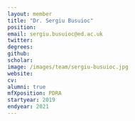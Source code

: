 ```yaml
---
layout: member
title: "Dr. Sergiu Busuioc"
position:
email: sergiu.busuioc@ed.ac.uk
twitter: 
degrees: 
github: 
scholar: 
image: /images/team/sergiu-busuioc.jpg
website: 
cv: 
alumni: true
mfXposition: PDRA
startyear: 2019
endyear: 2021
---
```

